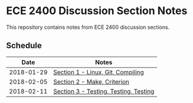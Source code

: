 # ECE 2400 Discussion Section Notes

This repository contains notes from ECE 2400 discussion sections.

## Schedule

| Date       | Notes                                                   |
|------------|---------------------------------------------------------|
| 2018-01-29 |[Section 1 - Linux, Git, Compiling](ece2400-sec01.md)    |
| 2018-02-05 |[Section 2 - Make, Criterion](ece2400-sec02.md)          |
| 2018-02-11 |[Section 3 - Testing, Testing, Testing](ece2400-sec03.md)|

